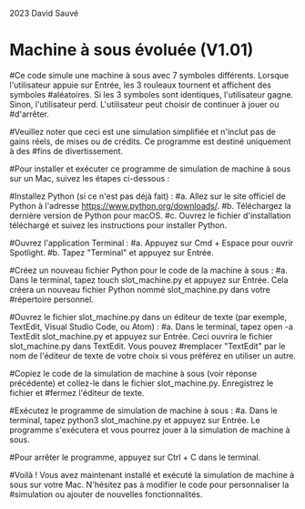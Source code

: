 2023 David Sauvé
# Machine à sous évoluée (V1.01)

#Ce code simule une machine à sous avec 7 symboles différents. Lorsque l'utilisateur appuie sur Entrée, les 3 rouleaux tournent et affichent des symboles #aléatoires. Si les 3 symboles sont identiques, l'utilisateur gagne. Sinon, l'utilisateur perd. L'utilisateur peut choisir de continuer à jouer ou #d'arrêter.

#Veuillez noter que ceci est une simulation simplifiée et n'inclut pas de gains réels, de mises ou de crédits. Ce programme est destiné uniquement à des #fins de divertissement.

#Pour installer et exécuter ce programme de simulation de machine à sous sur un Mac, suivez les étapes ci-dessous :

#Installez Python (si ce n'est pas déjà fait) :
#a. Allez sur le site officiel de Python à l'adresse https://www.python.org/downloads/.
#b. Téléchargez la dernière version de Python pour macOS.
#c. Ouvrez le fichier d'installation téléchargé et suivez les instructions pour installer Python.

#Ouvrez l'application Terminal :
#a. Appuyez sur Cmd + Espace pour ouvrir Spotlight.
#b. Tapez "Terminal" et appuyez sur Entrée.

#Créez un nouveau fichier Python pour le code de la machine à sous :
#a. Dans le terminal, tapez touch slot_machine.py et appuyez sur Entrée. Cela créera un nouveau fichier Python nommé slot_machine.py dans votre #répertoire personnel.

#Ouvrez le fichier slot_machine.py dans un éditeur de texte (par exemple, TextEdit, Visual Studio Code, ou Atom) :
#a. Dans le terminal, tapez open -a TextEdit slot_machine.py et appuyez sur Entrée. Ceci ouvrira le fichier slot_machine.py dans TextEdit. Vous pouvez #remplacer "TextEdit" par le nom de l'éditeur de texte de votre choix si vous préférez en utiliser un autre.

#Copiez le code de la simulation de machine à sous (voir réponse précédente) et collez-le dans le fichier slot_machine.py. Enregistrez le fichier et #fermez l'éditeur de texte.

#Exécutez le programme de simulation de machine à sous :
#a. Dans le terminal, tapez python3 slot_machine.py et appuyez sur Entrée. Le programme s'exécutera et vous pourrez jouer à la simulation de machine à sous.

#Pour arrêter le programme, appuyez sur Ctrl + C dans le terminal.

#Voilà ! Vous avez maintenant installé et exécuté la simulation de machine à sous sur votre Mac. N'hésitez pas à modifier le code pour personnaliser la #simulation ou ajouter de nouvelles fonctionnalités.
